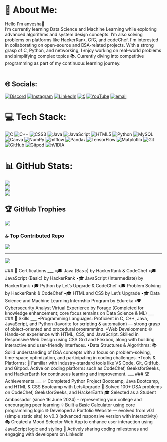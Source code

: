 
# 💫 About Me:
Hello I'm anvesha🤝<br>I’m currently learning Data Science and Machine Learning while exploring advanced algorithms and system design concepts. I’m also solving problems on platforms like HackerRank, GfG, and codeChef. I'm interested in collaborating on open-source and DSA-related projects. With a strong grasp of C, Python, and networking, I enjoy working on real-world problems and simplifying complex topics 📚. Currently diving into competitive programming as part of my continuous learning journey.<br><br>


## 🌐 Socials:
[![Discord](https://img.shields.io/badge/Discord-%237289DA.svg?logo=discord&logoColor=white)](https://discord.gg/anveshasharma0839_10161) [![Instagram](https://img.shields.io/badge/Instagram-%23E4405F.svg?logo=Instagram&logoColor=white)](https://instagram.com/anvesha7973 ) [![LinkedIn](https://img.shields.io/badge/LinkedIn-%230077B5.svg?logo=linkedin&logoColor=white)](https://linkedin.com/in/anvesha-s-412908293) [![X](https://img.shields.io/badge/X-black.svg?logo=X&logoColor=white)](https://x.com/@Sharmaji18608) [![YouTube](https://img.shields.io/badge/YouTube-%23FF0000.svg?logo=YouTube&logoColor=white)](https://youtube.com/@@anveshasharma2626) [![email](https://img.shields.io/badge/Email-D14836?logo=gmail&logoColor=white)](mailto:sharmaanvesha905@gmail.com) 

# 💻 Tech Stack:
![C](https://img.shields.io/badge/c-%2300599C.svg?style=flat&logo=c&logoColor=white) ![C++](https://img.shields.io/badge/c++-%2300599C.svg?style=flat&logo=c%2B%2B&logoColor=white) ![CSS3](https://img.shields.io/badge/css3-%231572B6.svg?style=flat&logo=css3&logoColor=white) ![Java](https://img.shields.io/badge/java-%23ED8B00.svg?style=flat&logo=openjdk&logoColor=white) ![JavaScript](https://img.shields.io/badge/javascript-%23323330.svg?style=flat&logo=javascript&logoColor=%23F7DF1E) ![HTML5](https://img.shields.io/badge/html5-%23E34F26.svg?style=flat&logo=html5&logoColor=white) ![Python](https://img.shields.io/badge/python-3670A0?style=flat&logo=python&logoColor=ffdd54) ![MySQL](https://img.shields.io/badge/mysql-4479A1.svg?style=flat&logo=mysql&logoColor=white) ![Canva](https://img.shields.io/badge/Canva-%2300C4CC.svg?style=flat&logo=Canva&logoColor=white) ![NumPy](https://img.shields.io/badge/numpy-%23013243.svg?style=flat&logo=numpy&logoColor=white) ![mlflow](https://img.shields.io/badge/mlflow-%23d9ead3.svg?style=flat&logo=numpy&logoColor=blue) ![Pandas](https://img.shields.io/badge/pandas-%23150458.svg?style=flat&logo=pandas&logoColor=white) ![TensorFlow](https://img.shields.io/badge/TensorFlow-%23FF6F00.svg?style=flat&logo=TensorFlow&logoColor=white) ![Matplotlib](https://img.shields.io/badge/Matplotlib-%23ffffff.svg?style=flat&logo=Matplotlib&logoColor=black) ![Git](https://img.shields.io/badge/git-%23F05033.svg?style=flat&logo=git&logoColor=white) ![GitHub](https://img.shields.io/badge/github-%23121011.svg?style=flat&logo=github&logoColor=white) ![Gitpod](https://img.shields.io/badge/gitpod-f06611.svg?style=flat&logo=gitpod&logoColor=white) ![nVIDIA](https://img.shields.io/badge/nVIDIA-%2376B900.svg?style=flat&logo=nVIDIA&logoColor=white)
# 📊 GitHub Stats:
![](https://github-readme-stats.vercel.app/api?username=Code-with-anvesha&theme=neon&hide_border=false&include_all_commits=true&count_private=true)<br/>
![](https://nirzak-streak-stats.vercel.app/?user=Code-with-anvesha&theme=neon&hide_border=false)<br/>
![](https://github-readme-stats.vercel.app/api/top-langs/?username=Code-with-anvesha&theme=neon&hide_border=false&include_all_commits=true&count_private=true&layout=compact)

## 🏆 GitHub Trophies
![](https://github-profile-trophy.vercel.app/?username=Code-with-anvesha&theme=gruvbox&no-frame=false&no-bg=true&margin-w=4)

### 🔝 Top Contributed Repo
![](https://github-contributor-stats.vercel.app/api?username=Code-with-anvesha&limit=5&theme=neon&combine_all_yearly_contributions=true)

---
[![](https://visitcount.itsvg.in/api?id=Code-with-anvesha&icon=4&color=0)](https://visitcount.itsvg.in)

<!-->

### 🏅 Certifications
___
•🎓 Java (Basic) by HackerRank & CodeChef

•🎓 JavaScript (Basic) by HackerRank

•🎓 JavaScript (Intermediate) by HackerRank

•🎓 Python by Let’s Upgrade & CodeChef

•🎓 Problem Solving by HackerRank & CodeChef

•🎓 HTML and CSS by Let’s Upgrade

•🎓 Data Science and Machine Learning Internship Program by Edureka

•🛡️ Cybersecurity Analyst Virtual Experience by Forage (Completed for knowledge enhancement; core focus remains on Data Science & ML)
___

### 🧠 Skills
___

•Programming Languages:
Proficient in C, C++, Java, JavaScript, and Python (favorite for scripting & automation) — strong grasp of object-oriented and procedural programming.

•Web Development: 🌐
Hands-on experience with HTML, CSS, and JavaScript. Skilled in Responsive Web Design using CSS Grid and Flexbox, along with building interactive and user-friendly interfaces.

•Data Structures & Algorithms: 📚
Solid understanding of DSA concepts with a focus on problem-solving, time-space optimization, and participating in coding challenges.

•Tools & Platforms: 🔧
Familiar with industry-standard tools like VS Code, Git, GitHub, and Gitpod.
Active on coding platforms such as CodeChef, GeeksforGeeks, and HackerEarth for continuous learning and improvement.
___
### 🏆 Achievements
___
✅ Completed Python Project Bootcamp, Java Bootcamp, and HTML & CSS Bootcamp with LetsUpgrade

🧠 Solved 100+ DSA problems on CodeChef, GeeksforGeeks, and HackerEarth

🎓 Selected as a Student Ambassador (since 16 June 2024) – representing your college and encouraging peer learning

💡 Built a Basic Calculator using core programming logic

🌐 Developed a Portfolio Website — evolved from v0.1 (simple static site) to v0.3 (advanced responsive version with interactivity)

🎭 Created a Mood Selector Web App to enhance user interaction using JavaScript logic and styling

📢 Actively sharing coding milestones and engaging with developers on LinkedIn